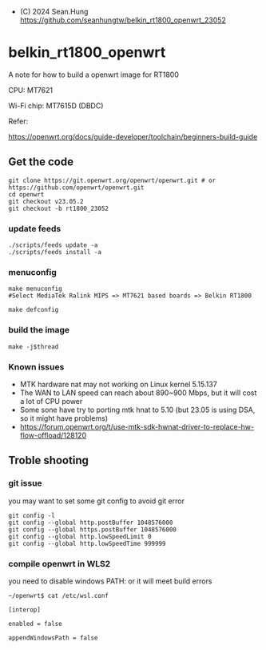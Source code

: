 - (C) 2024 Sean.Hung <https://github.com/seanhungtw/belkin_rt1800_openwrt_23052>

# belkin_rt1800_openwrt
A note for how to build a openwrt image for RT1800

CPU: MT7621

Wi-Fi chip: MT7615D (DBDC)

Refer:

https://openwrt.org/docs/guide-developer/toolchain/beginners-build-guide

## Get the code
```
git clone https://git.openwrt.org/openwrt/openwrt.git # or https://github.com/openwrt/openwrt.git
cd openwrt
git checkout v23.05.2
git checkout -b rt1800_23052
```
### update feeds
```
./scripts/feeds update -a
./scripts/feeds install -a
```
### menuconfig
```
make menuconfig
#Select MediaTek Ralink MIPS => MT7621 based boards => Belkin RT1800

make defconfig
```
### build the image
```
make -j$thread
```
### Known issues

- MTK hardware nat may not working on Linux kernel  5.15.137
- The WAN to LAN speed can reach about 890~900 Mbps, but it will cost a lot of CPU power
- Some sone have try to porting mtk hnat to 5.10 (but 23.05 is using DSA, so it might have problems)
- https://forum.openwrt.org/t/use-mtk-sdk-hwnat-driver-to-replace-hw-flow-offload/128120

## Troble shooting

### git issue

you may want to set some git config to avoid git error

```
git config -l
git config --global http.postBuffer 1048576000
git config --global https.postBuffer 1048576000
git config --global http.lowSpeedLimit 0
git config --global http.lowSpeedTime 999999
```

### compile openwrt in WLS2

you need to disable windows PATH: or it will meet build errors
```
~/openwrt$ cat /etc/wsl.conf

[interop]

enabled = false

appendWindowsPath = false
```
